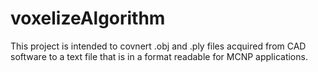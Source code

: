 # voxelizeAlgorithm

This project is intended to covnert .obj and .ply files acquired from CAD software to a text file that is in a format readable for MCNP applications. 
